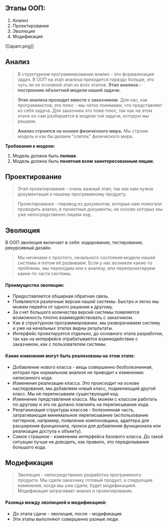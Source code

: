## Этапы ООП:
1) Анализ
2) Проектирование
3) Эволюция
4) Модификация

![[apam.png]]
## Анализ

>В структурном программировании анализ - это формализация задач. В ООП на этап анализа приходится гораздо больше, это чуть ли не основной этап из всех этапов. **Этап анализа - построение объектной модели нашей задачи.**

>**Этап анализа проходит вместе с заказчиком.** Для нас, как программистов, это плюс - мы четко понимаем, что представляет из себя задача. Для заказчика это тоже плюс, так как на этом этапе он сам разбирается в модели той задачи, которую мы решаем.

>**Анализ строится на основе физического мира.** Мы строим модель и как бы делаем "слепок" физического мира.

**Требования к модели:**
1. Модель должна быть **полная**.
2. Модель должна быть **понятная всем заинтересованным лицам.**
## Проектирование

>Этап проектирования - очень важный этап, так как нам нужна документация к нашему программному продукту.

>Проектирование - перевод из документов, которые нам помогали проводить анализ, в проектные документы, на основе которых мы уже непосредственно пишем код.

## Эволюция

В ООП эволюция включает в себя: кодирование, тестирование, рекурсивный дизайн.

>Мы начинаем с простого, начального состояния модели нашей системы и потом её развиваем. Если у нас возникли какие-то проблемы, мы переходим или к анализу, или перепроектируем какие-то части системы.

#### Преимущества эволюции:
- Предоставляется обширная обратная связь.
- Появляются различные версии нашей системы. Быстро и легко мы можем перейти от одного решения к другому. 
- За счет большого количества версий системы появляется возможность плотно взаимодействовать с заказчиком.
- Как в структурном программировании, мы разворачиваем систему и уже на начальных этапах видны результаты. 
- Интерфейс проектируется отдельно, до основного этапа разработки, так как на интерфейсе отрабатывается взаимодействие с заказчиком, как с пользователем системы.
#### Какие изменения могут быть реализованы на этом этапе:
- Добавление нового класса - вещь совершенно безболезненная, которая при нормальном анализе не приводит к изменению написанного кода.
- Изменения реализации класса. Это происходит на основе наследования, мы добавляем новый класс, подменяющий другой класс. Мы не переписываем существующий код.
- Изменение представления класса. Мы можем с классом работать по-другому и это не должно повлиять на переписывание кода.
- Реорганизация структуры классов - болезненная часть, затрагивающая минимальное переписывание (использование паттернов, например, появление компоновщика, адаптера для расширения функционала, прокси для добавления функционала или реализации доступа к объекту).
- Самое страшное - изменение интерфейса базового класса. До такой ситуации лучше не доводить, как правило, это переделывание большого кода.
## Модификация

>Эволюция - непосредственно разработка программного продукта. Мы сдали заказчику готовый продукт, а следующие изменения, когда мы уже сдали, будет модификацией. Модификация затрагивает анализ и проектирование.
#### Разница между эволюцией и модификацией:
- До этапа сдачи - эволюция, после - модификация.
- Эти этапы выполняют совершенно разные люди.





